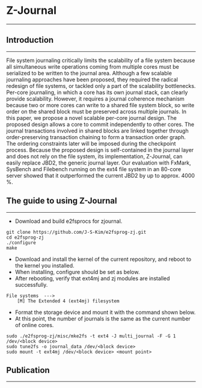 # Z-Journal

---

## Introduction

---

File system journaling critically limits the scalability of a file system because all simultaneous write operations coming from multiple cores must be serialized to be written to the journal area. Although a few scalable journaling approaches have been proposed, they required the radical redesign of file systems, or tackled only a part of the scalability bottlenecks. Per-core journaling, in which a core has its own journal stack, can clearly provide scalability. However, it requires a journal coherence mechanism because two or more cores can write to a shared file system block, so write order on the shared block must be preserved across multiple journals. In this paper, we propose a novel scalable per-core journal design. The proposed design allows a core to commit independently to other cores. The journal transactions involved in shared blocks are linked together through order-preserving transaction chaining to form a transaction order graph. The ordering constraints later will be imposed during the checkpoint process. Because the proposed design is self-contained in the journal layer and does not rely on the file system, its implementation, Z-Journal, can easily replace JBD2, the generic journal layer. Our evaluation with FxMark, SysBench and Filebench running on the ext4 file system in an 80-core server showed that it outperformed the current JBD2 by up to approx. 4000 %.

## The guide to using Z-Journal

---

- Download and build e2fsprocs for zjournal.

```
git clone https://github.com/J-S-Kim/e2fsprog-zj.git
cd e2fsprog-zj
./configure
make
```

- Download and install the kernel of the current repository, and reboot to the kernel you installed.
- When installing, configure should be set as below.
- After rebooting, verify that ext4mj and zj modules are installed successfully.

```
File systems  --->
    [M] The Extended 4 (ext4mj) filesystem
```

- Format the storage device and mount it with the command shown below.
- At this point, the number of journals is the same as the current number of online cores.

```
sudo ./e2fsprog-zj/misc/mke2fs -t ext4 -J multi_journal -F -G 1 /dev/<block device>
sudo tune2fs -o journal_data /dev/<block device>
sudo mount -t ext4mj /dev/<block device> <mount point>
```

## Publication

---
